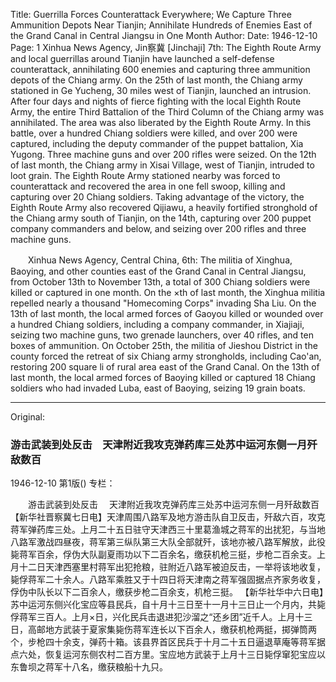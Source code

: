 Title: Guerrilla Forces Counterattack Everywhere; We Capture Three Ammunition Depots Near Tianjin; Annihilate Hundreds of Enemies East of the Grand Canal in Central Jiangsu in One Month
Author:
Date: 1946-12-10
Page: 1
Xinhua News Agency, Jin察冀 [Jinchaji] 7th: The Eighth Route Army and local guerrillas around Tianjin have launched a self-defense counterattack, annihilating 600 enemies and capturing three ammunition depots of the Chiang army. On the 25th of last month, the Chiang army stationed in Ge Yucheng, 30 miles west of Tianjin, launched an intrusion. After four days and nights of fierce fighting with the local Eighth Route Army, the entire Third Battalion of the Third Column of the Chiang army was annihilated. The area was also liberated by the Eighth Route Army. In this battle, over a hundred Chiang soldiers were killed, and over 200 were captured, including the deputy commander of the puppet battalion, Xia Yugong. Three machine guns and over 200 rifles were seized. On the 12th of last month, the Chiang army in Xisai Village, west of Tianjin, intruded to loot grain. The Eighth Route Army stationed nearby was forced to counterattack and recovered the area in one fell swoop, killing and capturing over 20 Chiang soldiers. Taking advantage of the victory, the Eighth Route Army also recovered Qijiawu, a heavily fortified stronghold of the Chiang army south of Tianjin, on the 14th, capturing over 200 puppet company commanders and below, and seizing over 200 rifles and three machine guns.

　　Xinhua News Agency, Central China, 6th: The militia of Xinghua, Baoying, and other counties east of the Grand Canal in Central Jiangsu, from October 13th to November 13th, a total of 300 Chiang soldiers were killed or captured in one month. On the ×th of last month, the Xinghua militia repelled nearly a thousand "Homecoming Corps" invading Sha Liu. On the 13th of last month, the local armed forces of Gaoyou killed or wounded over a hundred Chiang soldiers, including a company commander, in Xiajiaji, seizing two machine guns, two grenade launchers, over 40 rifles, and ten boxes of ammunition. On October 25th, the militia of Jieshou District in the county forced the retreat of six Chiang army strongholds, including Cao'an, restoring 200 square li of rural area east of the Grand Canal. On the 13th of last month, the local armed forces of Baoying killed or captured 18 Chiang soldiers who had invaded Luba, east of Baoying, seizing 19 grain boats.



<hr /> 

Original: 


### 游击武装到处反击　天津附近我攻克弹药库三处苏中运河东侧一月歼敌数百

1946-12-10
第1版()
专栏：

　　游击武装到处反击
  　天津附近我攻克弹药库三处苏中运河东侧一月歼敌数百
    【新华社晋察冀七日电】天津周围八路军及地方游击队自卫反击，歼敌六百，攻克蒋军弹药库三处。上月二十五日驻守天津西三十里葛渔城之蒋军的出扰犯，与当地八路军激战四昼夜，蒋军第三纵队第三大队全部就歼，该地亦被八路军解放，此役毙蒋军百余，俘伪大队副夏雨功以下二百余名，缴获机枪三挺，步枪二百余支。上月十二日天津西塞里村蒋军出犯抢粮，驻附近八路军被迫反击，一举将该地收复，毙俘蒋军二十余人。八路军乘胜又于十四日将天津南之蒋军强固据点齐家务收复，俘伪中队长以下二百余人，缴获步枪二百余支，机枪三挺。
    【新华社华中六日电】苏中运河东侧兴化宝应等县民兵，自十月十三日至十一月十三日止一个月内，共毙俘蒋军三百人。上月×日，兴化民兵击退进犯沙溜之“还乡团”近千人。上月十三日，高邮地方武装于夏家集毙伤蒋军连长以下百余人，缴获机枪两挺，掷弹筒两个，步枪四十余支，弹药十箱。该县界首区民兵于十月二十五日逼退草庵等蒋军据点六处，恢复运河东侧农村二百方里。宝应地方武装于上月十三日毙俘窜犯宝应以东鲁坝之蒋军十八名，缴获粮船十九只。
